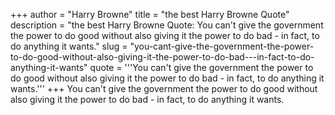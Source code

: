 +++
author = "Harry Browne"
title = "the best Harry Browne Quote"
description = "the best Harry Browne Quote: You can't give the government the power to do good without also giving it the power to do bad - in fact, to do anything it wants."
slug = "you-cant-give-the-government-the-power-to-do-good-without-also-giving-it-the-power-to-do-bad---in-fact-to-do-anything-it-wants"
quote = '''You can't give the government the power to do good without also giving it the power to do bad - in fact, to do anything it wants.'''
+++
You can't give the government the power to do good without also giving it the power to do bad - in fact, to do anything it wants.
